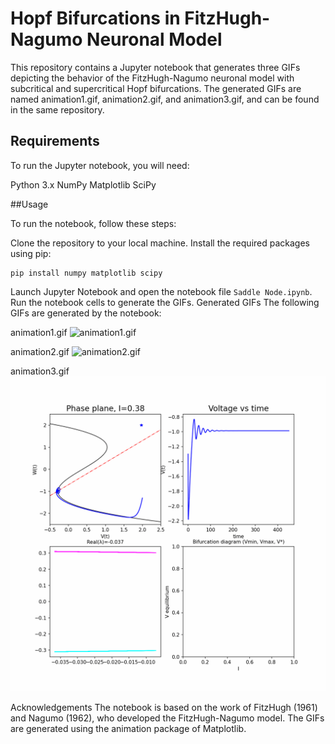 # Hopf Bifurcations in FitzHugh-Nagumo Neuronal Model
This repository contains a Jupyter notebook that generates three GIFs depicting the behavior of the FitzHugh-Nagumo neuronal model with subcritical and supercritical Hopf bifurcations. The generated GIFs are named animation1.gif, animation2.gif, and animation3.gif, and can be found in the same repository.

## Requirements
To run the Jupyter notebook, you will need:

Python 3.x
NumPy
Matplotlib
SciPy

##Usage

To run the notebook, follow these steps:

Clone the repository to your local machine.
Install the required packages using pip:

```{bash}
pip install numpy matplotlib scipy
```

Launch Jupyter Notebook and open the notebook file `Saddle Node.ipynb`.
Run the notebook cells to generate the GIFs.
Generated GIFs
The following GIFs are generated by the notebook:

animation1.gif
![animation1.gif](animation1.gif)

animation2.gif
![animation2.gif](animation2.gif)

animation3.gif
![animation3.gif](animation3.gif)

Acknowledgements
The notebook is based on the work of FitzHugh (1961) and Nagumo (1962), who developed the FitzHugh-Nagumo model. The GIFs are generated using the animation package of Matplotlib.
